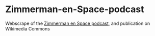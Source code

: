 # Zimmerman-en-Space-podcast
Webscrape of the [Zimmerman en Space podcast](https://www.buzzsprout.com/2096278), and publication on Wikimedia Commons
